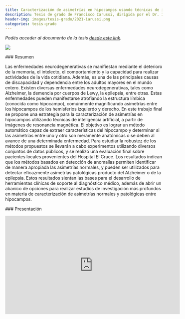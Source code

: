 ```yaml
---
title: Caracterización de asimetrías en hipocampos usando técnicas de inteligencia artificial
description: Tesis de grado de Francisco Iarussi, dirigida por el Dr. Ignacio Larrabide y el Dr. Emmanuel Iarussi, con colaboración del Dr. José Ignacio Orlando
header-img: images/tesis-grado/2021-iarussi.png
categories: tesis-grado
---
```


*Podés acceder al documento de la tesis [desde este link](https://www.ridaa.unicen.edu.ar/items/3e69de90-66c8-4b6b-abc9-b3bf8014f8c7).*

<div class="image-post-container">
    <img src="/images/tesis-grado/2021-iarussi.png"/>
</div>

### Resumen

Las enfermedades neurodegenerativas se manifiestan mediante el deterioro de la memoria, el intelecto, el comportamiento y la capacidad para realizar actividades de la vida cotidiana. Además, es una de las principales causas de discapacidad y dependencia entre los adultos mayores en el mundo entero. Existen diversas enfermedades neurodegenerativas, tales como Alzheimer, la demencia por cuerpos de Lewy, la epilepsia, entre otras. Estas enfermedades pueden manifestarse atrofiando la estructura límbica (conocida como hipocampo), comúnmente magnificando asimetrías entre los hipocampos de los hemisferios izquierdo y derecho. En este trabajo final se propone una estrategia para la caracterización de asimetrías en hipocampos utilizando técnicas de inteligencia artificial, a partir de imágenes de resonancia magnética. El objetivo es lograr un método automático capaz de extraer características del hipocampo y determinar si las asimetrías entre uno y otro son meramente anatómicas o se deben al avance de una determinada enfermedad. Para estudiar la robustez de los métodos propuestos se llevarán a cabo experimentos utilizando diversos conjuntos de datos públicos, y se realizó una evaluación final sobre pacientes locales provenientes del Hospital El Cruce. Los resultados indican que los métodos basados en detección de anomalías permiten identificar de manera apropiada las asimetrías normales, y pueden ser utilizados para detectar eficazmente asimetrías patológicas producto del Alzheimer o de la epilepsia. Estos resultados sientan las bases para el desarrollo de herramientas clínicas de soporte al diagnóstico médico, además de abrir un abanico de opciones para realizar estudios de investigación más profundos en materia de caracterización de asimetrías normales y patológicas entre hipocampos.

### Presentación

<iframe width="560" height="315" src="https://www.youtube.com/embed/OqBDJr9X2bw" title="YouTube video player" frameborder="0" allow="accelerometer; autoplay; clipboard-write; encrypted-media; gyroscope; picture-in-picture" allowfullscreen></iframe>
